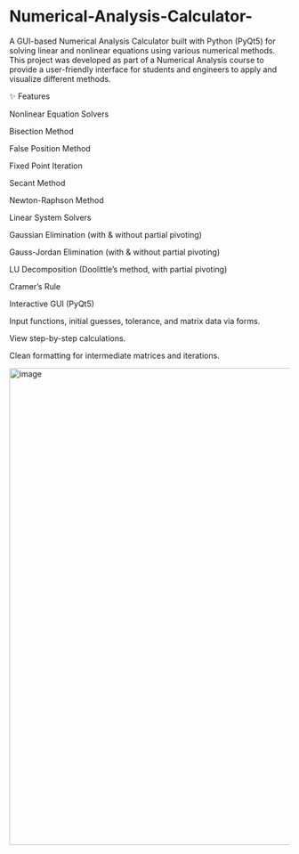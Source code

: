 # Numerical-Analysis-Calculator-
A GUI-based Numerical Analysis Calculator built with Python (PyQt5) for solving linear and nonlinear equations using various numerical methods.
This project was developed as part of a Numerical Analysis course to provide a user-friendly interface for students and engineers to apply and visualize different methods.

✨ Features

Nonlinear Equation Solvers

Bisection Method

False Position Method

Fixed Point Iteration

Secant Method

Newton-Raphson Method

Linear System Solvers

Gaussian Elimination (with & without partial pivoting)

Gauss-Jordan Elimination (with & without partial pivoting)

LU Decomposition (Doolittle’s method, with partial pivoting)

Cramer’s Rule

Interactive GUI (PyQt5)

Input functions, initial guesses, tolerance, and matrix data via forms.

View step-by-step calculations.

Clean formatting for intermediate matrices and iterations.


<img width="1358" height="857" alt="image" src="https://github.com/user-attachments/assets/aa19b336-b9a8-4854-b602-444b07bf6eeb" />

